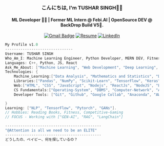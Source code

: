 <h3> <p align="center"> こんにちは, I'm TUSHAR SINGH👋🏼 </p> </h3>

<h4> <p align="center"> ML Developer 👩‍💻 | Former ML Intern @ Febi.AI | OpenSource DEV @ BackDrop Build V5🚀.</p> </h4>

<div align="center">

[![Gmail Badge](https://img.shields.io/badge/-tusharsinghrawat.delhi@gmail.com-c14438?style=flat&logo=Gmail&logoColor=white)](mailto:tusharsinghrawat.delhi@gmail.com "Connect via Email")
[![Resume](https://img.shields.io/badge/Resume-View%20Here-blue)](https://drive.google.com/file/d/160tLTDCg44jnjVmp5QcHES08q1whYy_l/view?usp=sharing)
[![LinkedIn](https://img.shields.io/badge/LinkedIn-Tushar%20Singh-blue)](https://www.linkedin.com/in/singhxtushar/ "Connect on LinkedIn")

</div>

```csharp
My Profile v1.0
-------------------------------
Username: TUSHAR SINGH
Who_Am_I: Machine Learning Engineer, Python Developer, MERN DEV, Fitness Enthusiast
Languages: C++, Python, JS, React
Ask_Me_About: ["Machine Learning", "Web Development", "Deep Learning", "LSTM & Transformer"]
Technologies: {
    Machine_Learning:["Data Analysis", "Mathematics and Statistics", "Deep Learning", "Transfer Learning", "EDA", "CNN", "Computer vision"],
    Libraries:["Pandas", "NumPy", "Scikit-Learn", "TensorFlow", "Keras", "Seaborn", "Matplotlib", "OpenCV"],
    Web:["HTML", "CSS", "JavaScript", "Nodejs", "ReactJs", "NodeJS", "Express", "Flask", "API", "Tailwind and Bootstrap CSS", "Mongo-DB"],
    CS Fundamentals:["Operating-System", "DBMS", "Computer-Network", "AI/Mathematics"],
    Developer Tools: ["Git", "Github", "Google Collab", "Anaconda", "AWS", "Streamlit", "Spyder"],

}
Learning: ["NLP", "TensorFlow", "Pytorch", "GANs"].
// Hobbies: Reading Books, Fitness, Competitive-Gaming
// FOCUS - Working with ["GEN-AI", "RAG", "LangChain"]

--------------------------------------------
"@Attention is all we need to be an ELITE"
--------------------------------------------
どうしたの、ベイビー、何を探しているの？

```
